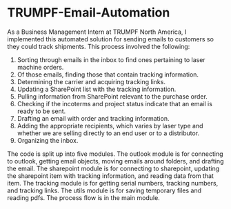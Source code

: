 # TRUMPF-Email-Automation
As a Business Management Intern at TRUMPF North America, I implemented this automated solution for sending emails to customers so they could track shipments. This process involved the following:
1. Sorting through emails in the inbox to find ones pertaining to laser machine orders.
2. Of those emails, finding those that contain tracking information.
3. Determining the carrier and acquiring tracking links.
4. Updating a SharePoint list with the tracking information.
5. Pulling information from SharePoint relevant to the purchase order.
6. Checking if the incoterms and project status indicate that an email is ready to be sent.
7. Drafting an email with order and tracking information.
8. Adding the appropriate recipients, which varies by laser type and whether we are selling directly to an end user or to a distributor.
9. Organizing the inbox.

The code is split up into five modules. The outlook module is for connecting to outlook, getting email objects, moving emails around folders, and drafting the email. The sharepoint module is for connecting to sharepoint, updating the sharepoint item with tracking information, and reading data from that item. The tracking module is for getting serial numbers, tracking numbers, and tracking links. The utils module is for saving temporary files and reading pdfs. The process flow is in the main module.
